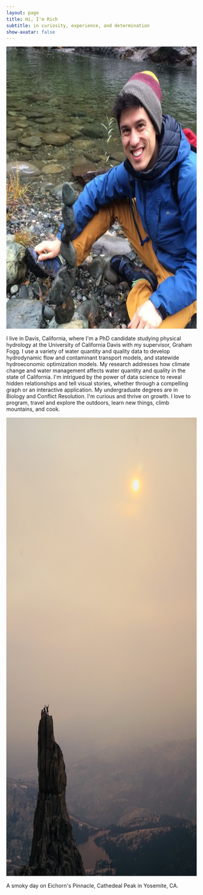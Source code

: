```yaml
---
layout: page
title: Hi, I'm Rich
subtitle: in curiosity, experience, and determination
show-avatar: false
---
```


<p align="center">
  <img width="640" height="746" src="/img/riv.png">
</p>

I live in Davis, California, where I'm a PhD candidate studying physical hydrology at the University of California Davis with my supervisor, Graham Fogg. I use a variety of water quantity and quality data to develop hydrodynamic flow and contaminant transport models, and statewide hydroeconomic optimization models. My research addresses how climate change and water management affects water quantity and quality in the state of California. I'm intrigued by the power of data science to reveal hidden relationships and tell visual stories, whether through a compelling graph or an interactive application. My undergraduate degrees are in Biology and Conflict Resolution. I'm curious and thrive on growth. I love to program, travel and explore the outdoors, learn new things, climb mountains, and cook.


<p align="center">
  <img width="810" height="1212" src="/img/cath.jpg">
</p>  
A smoky day on Eichorn's Pinnacle, Cathedeal Peak in Yosemite, CA.